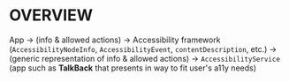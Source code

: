 # OVERVIEW

App -> (info & allowed actions) -> Accessibility framework (`AccessibilityNodeInfo`, `AccessibilityEvent`, `contentDescription`, etc.) -> (generic representation of info & allowed actions) -> `AccessibilityService` (app such as **TalkBack** that presents in way to fit user's a11y needs)
